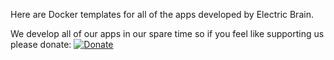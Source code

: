 Here are Docker templates for all of the apps developed by Electric Brain.

We develop all of our apps in our spare time so if you feel like supporting us please donate:
[![Donate](https://img.shields.io/badge/Donate-PayPal-green.svg)](paypal.me/electricbrain)
